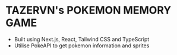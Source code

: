 # TAZERVN's POKEMON MEMORY GAME
- Built using Next.js, React, Tailwind CSS and TypeScript
- Utilise PokeAPI to get pokemon information and sprites